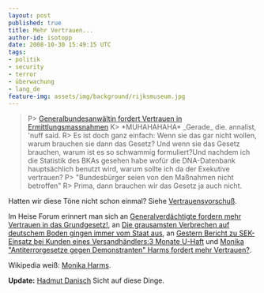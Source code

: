 ```yaml
---
layout: post
published: true
title: Mehr Vertrauen...
author-id: isotopp
date: 2008-10-30 15:49:15 UTC
tags:
- politik
- security
- terror
- überwachung
- lang_de
feature-img: assets/img/background/rijksmuseum.jpg
---
```

<blockquote>P> <a href="http://www.heise.de/newsticker/Generalbundesanwaeltin-fordert-Vertrauen-in-Ermittlungsmassnahmen--/meldung/118181">Generalbundesanwältin fordert Vertrauen in Ermittlungsmassnahmen</a>
K> *MUHAHAHAHA* _Gerade_ die. annalist, 'nuff said.
R> Es ist doch ganz einfach: Wenn sie das gar nicht wollen, warum brauchen sie dann das Gesetz? Und wenn sie das Gesetz brauchen, warum ist es so schwammig formuliert?Und nachdem ich die Statistik des BKAs gesehen habe wofür die DNA-Datenbank hauptsächlich benutzt wird, warum sollte ich da der Exekutive vertrauen?
P> "Bundesbürger seien von den Maßnahmen nicht betroffen"
R> Prima, dann brauchen wir das Gesetz ja auch nicht.</blockquote> Hatten wir diese Töne nicht schon einmal? Siehe <a href="http://blog.koehntopp.de/archives/1610-Vertrauensvorschuss.html">Vertrauensvorschuß</a>.

Im Heise Forum erinnert man sich an <a href="http://www.heise.de/newsticker/foren/S-Generalverdaechtigte-fordern-mehr-Vertrauen-in-das-Grundgesetz/forum-146611/msg-15790828/read/">Generalverdächtigte fordern mehr Vertrauen in das Grundgesetz!</a>, an <a href="http://www.heise.de/newsticker/foren/S-Die-grausamsten-Verbrechen-auf-deutschem-Boden/forum-146611/msg-15790822/read/"> Die grausamsten Verbrechen auf deutschem Boden gingen immer vom Staat aus</a>, an <a href="http://www.heise.de/newsticker/foren/S-Gestern-Bericht-zu-SEK-Einsatz-bei-Kunden-eines-Versandhaendlers-3-Monate-U-Haft/forum-146611/msg-15791114/read/">Gestern Bericht zu SEK-Einsatz bei Kunden eines Versandhändlers:3 Monate U-Haft</a> und <a href="http://www.heise.de/newsticker/foren/S-Monika-Antiterrorgesetze-gegen-Demonstranten-Harms/forum-146611/msg-15790724/read/"> Monika "Antiterrorgesetze gegen Demonstranten" Harms fordert mehr Vertrauen?</a>.

Wikipedia weiß: <a href="http://de.wikipedia.org/wiki/Monika_Harms#Abh.C3.B6rma.C3.9Fnahmen_gegen_Rechtsanw.C3.A4lte_und_Journalisten">Monika Harms</a>.

<b>Update:</b> <a href="http://www.danisch.de/blog/2008/11/03/generalbundesanwaltin-fordert-vertrauen-in-ermittlungsmasnahmen/">Hadmut Danisch</a> Sicht auf diese Dinge.
